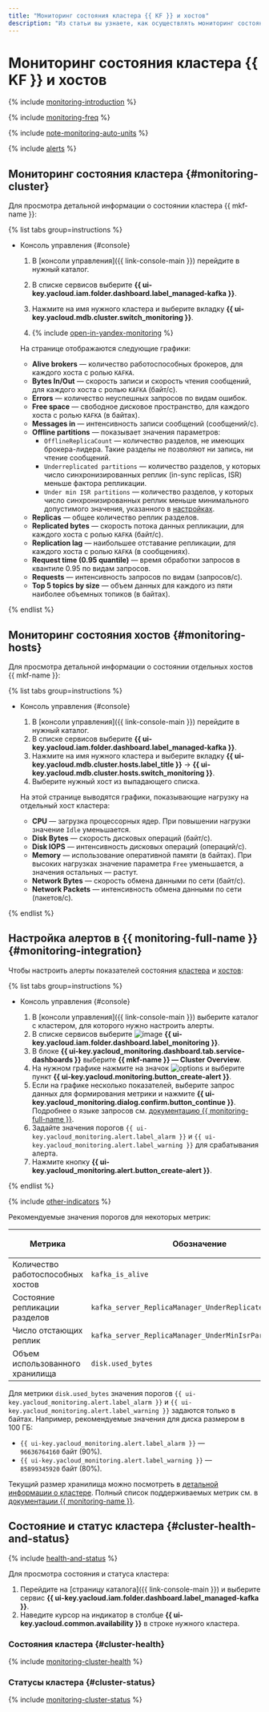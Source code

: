 ```yaml
---
title: "Мониторинг состояния кластера {{ KF }} и хостов"
description: "Из статьи вы узнаете, как осуществлять мониторинг состояния кластера {{ KF }} и хостов."
---
```


# Мониторинг состояния кластера {{ KF }} и хостов

{% include [monitoring-introduction](../../_includes/mdb/monitoring-introduction.md) %}

{% include [monitoring-freq](../../_includes/mdb/monitoring-freq.md) %}

{% include [note-monitoring-auto-units](../../_includes/mdb/note-monitoring-auto-units.md) %}

{% include [alerts](../../_includes/mdb/alerts.md) %}

## Мониторинг состояния кластера {#monitoring-cluster}

Для просмотра детальной информации о состоянии кластера {{ mkf-name }}:

{% list tabs group=instructions %}

- Консоль управления {#console}

  1. В [консоли управления]({{ link-console-main }}) перейдите в нужный каталог.
  1. В списке сервисов выберите **{{ ui-key.yacloud.iam.folder.dashboard.label_managed-kafka }}**.
  1. Нажмите на имя нужного кластера и выберите вкладку **{{ ui-key.yacloud.mdb.cluster.switch_monitoring }}**.
  
  1. {% include [open-in-yandex-monitoring](../../_includes/mdb/open-in-yandex-monitoring.md) %}

  На странице отображаются следующие графики:

  * **Alive brokers** — количество работоспособных брокеров, для каждого хоста с ролью `KAFKA`.
  * **Bytes In/Out** — скорость записи и скорость чтения сообщений, для каждого хоста с ролью `KAFKA` (байт/с).
  * **Errors** — количество неуспешных запросов по видам ошибок.
  * **Free space** — свободное дисковое пространство, для каждого хоста с ролью `KAFKA` (в байтах).
  * **Messages in** — интенсивность записи сообщений (сообщений/с).
  * **Offline partitions** — показывает значения параметров:
      * `OfflineReplicaCount` — количество разделов, не имеющих брокера-лидера. Такие разделы не позволяют ни запись, ни чтение сообщений.
      * `Underreplicated partitions` — количество разделов, у которых число синхронизированных реплик (in-sync replicas, ISR) меньше фактора репликации.
      * `Under min ISR partitions` — количество разделов, у которых число синхронизированных реплик меньше минимального допустимого значения, указанного в [настройках](../concepts/settings-list.md).
  * **Replicas** — общее количество реплик разделов.
  * **Replicated bytes** — скорость потока данных репликации, для каждого хоста с ролью `KAFKA` (байт/с).
  * **Replication lag** — наибольшее отставание репликации, для каждого хоста с ролью `KAFKA` (в сообщениях).
  * **Request time (0.95 quantile)** — время обработки запросов в квантиле 0.95 по видам запросов.
  * **Requests** — интенсивность запросов по видам (запросов/с).
  * **Top 5 topics by size** — объем данных для каждого из пяти наиболее объемных топиков (в байтах).

{% endlist %}

## Мониторинг состояния хостов {#monitoring-hosts}

Для просмотра детальной информации о состоянии отдельных хостов {{ mkf-name }}:

{% list tabs group=instructions %}

- Консоль управления {#console}

  1. В [консоли управления]({{ link-console-main }}) перейдите в нужный каталог.
  1. В списке сервисов выберите **{{ ui-key.yacloud.iam.folder.dashboard.label_managed-kafka }}**.
  1. Нажмите на имя нужного кластера и выберите вкладку **{{ ui-key.yacloud.mdb.cluster.hosts.label_title }}** → **{{ ui-key.yacloud.mdb.cluster.hosts.switch_monitoring }}**.
  1. Выберите нужный хост из выпадающего списка.

  На этой странице выводятся графики, показывающие нагрузку на отдельный хост кластера:

  * **CPU** — загрузка процессорных ядер. При повышении нагрузки значение `Idle` уменьшается.
  * **Disk Bytes** — скорость дисковых операций (байт/с).
  * **Disk IOPS** — интенсивность дисковых операций (операций/с).
  * **Memory** — использование оперативной памяти (в байтах). При высоких нагрузках значение параметра `Free` уменьшается, а значения остальных — растут.
  * **Network Bytes** — скорость обмена данными по сети (байт/с).
  * **Network Packets** — интенсивность обмена данными по сети (пакетов/с).

{% endlist %}


## Настройка алертов в {{ monitoring-full-name }} {#monitoring-integration}

Чтобы настроить алерты показателей состояния [кластера](#monitoring-cluster) и [хостов](#monitoring-hosts):

{% list tabs group=instructions %}

- Консоль управления {#console}

  1. В [консоли управления]({{ link-console-main }}) выберите каталог с кластером, для которого нужно настроить алерты.
  1. В списке сервисов выберите ![image](../../_assets/console-icons/display-pulse.svg) **{{ ui-key.yacloud.iam.folder.dashboard.label_monitoring }}**.
  1. В блоке **{{ ui-key.yacloud_monitoring.dashboard.tab.service-dashboards }}** выберите **{{ mkf-name }} — Cluster Overview**.
  1. На нужном графике нажмите на значок ![options](../../_assets/console-icons/ellipsis.svg) и выберите пункт **{{ ui-key.yacloud.monitoring.button_create-alert }}**.
  1. Если на графике несколько показателей, выберите запрос данных для формирования метрики и нажмите **{{ ui-key.yacloud_monitoring.dialog.confirm.button_continue }}**. Подробнее о языке запросов см. [документацию {{ monitoring-full-name }}](../../monitoring/concepts/querying.md).
  1. Задайте значения порогов `{{ ui-key.yacloud_monitoring.alert.label_alarm }}` и `{{ ui-key.yacloud_monitoring.alert.label_warning }}` для срабатывания алерта.
  1. Нажмите кнопку **{{ ui-key.yacloud_monitoring.alert.button_create-alert }}**.

{% endlist %}

{% include [other-indicators](../../_includes/mdb/other-indicators.md) %}

Рекомендуемые значения порогов для некоторых метрик:

| Метрика                            | Обозначение                                             | `{{ ui-key.yacloud_monitoring.alert.label_alarm }}`                    | `{{ ui-key.yacloud_monitoring.alert.label_warning }}`                  |
|------------------------------------|---------------------------------------------------------|----------------------------|----------------------------|
| Количество работоспособных хостов  | `kafka_is_alive`                                        | `<количество хостов> - 2`  | `<количество хостов> - 1`  |
| Состояние репликации разделов      | `kafka_server_ReplicaManager_UnderReplicatedPartitions` | —                          | `Больше 0`                 |
| Число отстающих реплик             | `kafka_server_ReplicaManager_UnderMinIsrPartitionCount` | `Больше 0`                 | —                          |
| Объем использованного хранилища    | `disk.used_bytes`                                       | 90% от размера хранилища | 80% от размера хранилища |

Для метрики `disk.used_bytes` значения порогов `{{ ui-key.yacloud_monitoring.alert.label_alarm }}` и `{{ ui-key.yacloud_monitoring.alert.label_warning }}` задаются только в байтах. Например, рекомендуемые значения для диска размером в 100 ГБ:

* `{{ ui-key.yacloud_monitoring.alert.label_alarm }}` — `96636764160` байт (90%).
* `{{ ui-key.yacloud_monitoring.alert.label_warning }}` — `85899345920` байт (80%).

Текущий размер хранилища можно посмотреть в [детальной информации о кластере](cluster-list.md#get-cluster). Полный список поддерживаемых метрик см. в [документации {{ monitoring-name }}](../../monitoring/metrics-ref/managed-kafka-ref.md).


## Состояние и статус кластера {#cluster-health-and-status}

{% include [health-and-status](../../_includes/mdb/monitoring-cluster-health-and-status.md) %}

Для просмотра состояния и статуса кластера:

1. Перейдите на [страницу каталога]({{ link-console-main }}) и выберите сервис **{{ ui-key.yacloud.iam.folder.dashboard.label_managed-kafka }}**.
1. Наведите курсор на индикатор в столбце **{{ ui-key.yacloud.common.availability }}** в строке нужного кластера.

### Состояния кластера {#cluster-health}

{% include [monitoring-cluster-health](../../_includes/mdb/monitoring-cluster-health.md) %}

### Статусы кластера {#cluster-status}

{% include [monitoring-cluster-status](../../_includes/mdb/monitoring-cluster-status.md) %}

